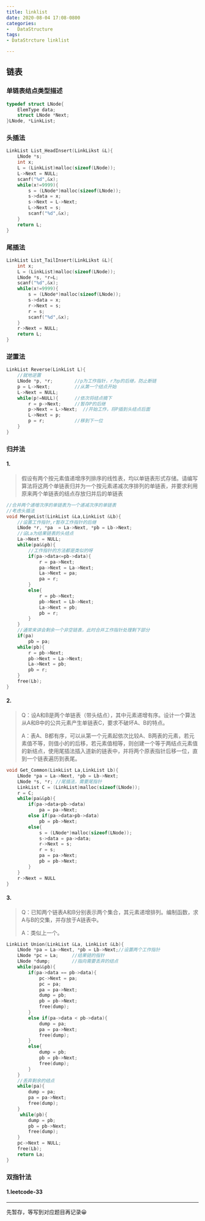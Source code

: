 ```yaml
---
title: linklist
date: 2020-08-04 17:08-0800
categories:
-   DataStructure
tags:
- DataStrcture linklist

---
```


## 链表

### 单链表结点类型描述

```c
typedef struct LNode{
    ElemType data;
    struct LNode *Next;
}LNode, *LinkList;
```



### 头插法

```c
LinkList List_HeadInsert(LinkLikst &L){
    LNode *s;
    int x;
    L = (LinkList)malloc(sizeof(LNode));
    L->Next = NULL;
    scanf("%d",&x);
    while(x!=9999){
        s = (LNode*)malloc(sizeof(LNode));
        s->data = x;
        s->Next = L->Next;
        L->Next = s;
        scanf("%d",&x);
    }
    return L;
}
```



### 尾插法

```c
LinkList List_TailInsert(LinkLikst &L){
    int x;
    L = (LinkList)malloc(sizeof(LNode));
    LNode *s, *r=L;
    scanf("%d",&x);
    while(x!=9999){
        s = (LNode*)malloc(sizeof(LNode));
        s->data = x;
        r->Next = s;
        r = s;
        scanf("%d",&x);
    }
    r->Next = NULL;
    return L;
}
```



### 逆置法

```c
LinkList Reverse(LinkList L){
    //就地逆置
    LNode *p, *r;		 //p为工作指针，r为p的后继，防止断链
    p = L->Next;		 //从第一个结点开始
    L->Next = NULL;
    while(p!=NULL){		 //依次将结点摘下
        r = p->Next;	 //暂存P的后继
        p->Next = L->Next;  //开始工作，将P插到头结点后面
        L->Next = p;
        p = r;			 //移到下一位
    }		
}
```



### 归并法

#### 1.

> 假设有两个按元素值递增序列排序的线性表，均以单链表形式存储。请编写算法将这两个单链表归并为一个按元素递减次序排列的单链表，并要求利用原来两个单链表的结点存放归并后的单链表

```c
//合并两个递增次序的单链表为一个递减次序的单链表
//考虑头插法
void MergeList(LinkList &La,LinkList &Lb){
    //设置工作指针,r暂存工作指针的后继
    LNode *r, *pa  = La->Next, *pb = Lb->Next;
    //设La为结果链表的头结点
    La->Next = NULL;
    while(pa&&pb){
        //工作指针的方法都是类似的呀
        if(pa->data<=pb->data){
            r = pa->Next;
            pa->Next = La->Next;
            La->Next = pa;
            pa = r;
        }
        else{
            r = pb->Next;
            pb->Next = Lb->Next;
            La->Next = pb;
            pb = r;
        }
    }
    //通常来讲会剩余一个非空链表，此时合并工作指针处理剩下部分
    if(pa)		
        pb = pa;
    while(pb){
        r = pb->Next;
        pb->Next = La->Next;
        La->Next = pb;
        pb = r;
    }
    free(Lb);
}
```

#### 2.

> Q：设A和B是两个单链表（带头结点），其中元素递增有序。设计一个算法从A和B中的公共元素产生单链表C，要求不破坏A、B的特点。
>
> A：表A、B都有序，可以从第一个元素起依次比较A、B两表的元素，若元素值不等，则值小的的后移，若元素值相等，则创建一个等于两结点元素值的新结点，使用尾插法插入道新的链表中，并将两个原表指针后移一位，直到一个链表遍历到表尾。

```c
void Get_Common(LinkList La,LinkList Lb){
    LNode *pa = La->Next, *pb = Lb->Next;
    LNode *s, *r; //尾插法，需要尾指针
    LinkList C = (LinkList)malloc(sizeof(LNode));
    r = C;
    while(pa&&pb){
        if(pa->data<pb->data)
            pa = pa->Next;
        else if(pa->data>pb->data)
            pb = pb->Next;
        else{
            s = (LNode*)malloc(sizeof(LNode));
            s->data = pa->data;
            r->Next = s;
            r = s;
            pa = pa->Next;
            pb = pb->Next;
        }
    }
    r->Next = NULL
}
```

#### 3.

> Q：已知两个链表A和B分别表示两个集合，其元素递增排列。编制函数，求A与B的交集，并存放于A链表中。
>
> A：类似上一个。

```c
LinkList Union(LinkList &La, LinkList &Lb){
    LNode *pa = La->Next, *pb = Lb->Next;//设置两个工作指针
    LNode *pc = La;		//结果链的指针
    LNode *dump;		//指向需要丢弃的结点
    while(pa&&pb){
        if(pa->data == pb->data){
            pc->Next = pa;
            pc = pa;
            pa = pa->Next;
            dump = pb;
            pb = pb->Next;
            free(dump);
        }
        else if(pa->data < pb->data){
            dump = pa;
            pa = pa->Next;
            free(dump);
        }
        else{
            dump = pb;
            pb = pb->Next;
            free(dump);
        }
    }
    //丢弃剩余的结点
    while(pa){
        dump = pa;
        pa = pa->Next;
        free(dump);
    }
     while(pb){
        dump = pb;
        pb = pb->Next;
        free(dump);
    }
    pc->Next = NULL;
    free(Lb);
    return La;
}
```



### 双指针法

#### 1.leetcode-33

------

先暂存，等写到对应题目再记录😀

[1]: https://www.jianshu.com/p/e38667ee4405	"算法精选题总结之双指针法"
[2]: https://zhuanlan.zhihu.com/p/163581492	"双指针法"
[3]: https://www.cnblogs.com/Transkai/p/12551857.html	"leetcode.33链表的中间结点"
[4]: http://www.mamicode.com/info-detail-2945640.html	"剑指offer链表题的双指针法总结"

